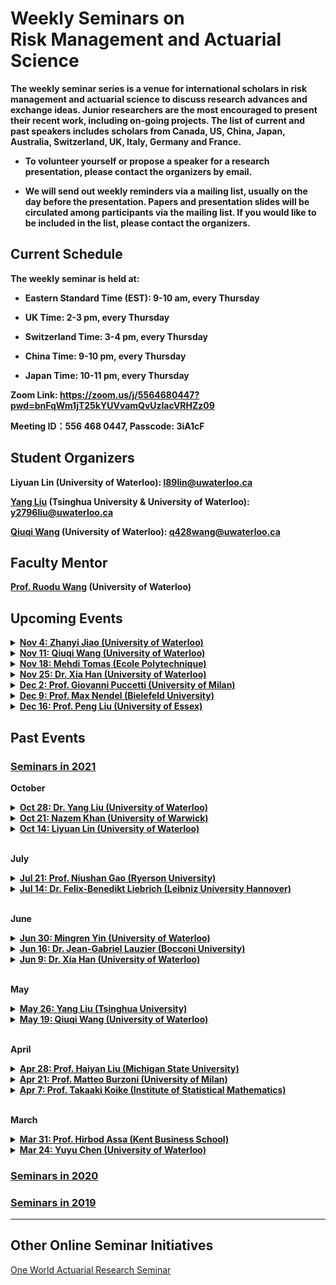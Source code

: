 # Weekly Seminars on <br/> Risk Management and Actuarial Science

<b>The weekly seminar series is a venue for international scholars in risk management and actuarial science to discuss research advances and exchange ideas. Junior researchers are the most encouraged to present their recent work, including on-going projects. The list of current and past speakers includes scholars from Canada, US, China, Japan, Australia, Switzerland, UK, Italy, Germany and France. </b>

* <b>To volunteer yourself or propose a speaker for a research presentation, please contact the organizers by email. </b>

* <b>We will send out weekly reminders via a mailing list, usually on the day before the presentation. Papers and presentation slides will be circulated among participants via the mailing list. If you would like to be included in the list, please contact the organizers.</b>

## Current Schedule
<b> The weekly seminar is held at: </b>

* <b> Eastern Standard Time (EST): 9-10 am, every Thursday </b>

* <b> UK Time: 2-3 pm, every Thursday </b>

* <b> Switzerland Time: 3-4 pm, every Thursday </b>

* <b> China Time: 9-10 pm, every Thursday </b>

* <b> Japan Time: 10-11 pm, every Thursday </b>

<b> Zoom Link: <a href="https://zoom.us/j/5564680447?pwd=bnFqWm1jT25kYUVvamQvUzlacVRHZz09">https://zoom.us/j/5564680447?pwd=bnFqWm1jT25kYUVvamQvUzlacVRHZz09</a> </b>

<b> Meeting ID：556 468 0447, Passcode: 3iA1cF </b>

## Student Organizers

<b>Liyuan Lin (University of Waterloo):
<a href="mailto:l89lin@uwaterloo.ca">l89lin@uwaterloo.ca</a></b>

<b>[Yang Liu](https://yang-liu16.github.io/) (Tsinghua University & University of Waterloo):
<a href="mailto:y2796liu@uwaterloo.ca">y2796liu@uwaterloo.ca</a></b>
 
<b>[Qiuqi Wang](https://qwangan.github.io/) (University of Waterloo):
<a href="mailto:q428wang@uwaterloo.ca">q428wang@uwaterloo.ca</a></b>


## Faculty Mentor
<b>[Prof. Ruodu Wang](http://sas.uwaterloo.ca/~wang/) (University of Waterloo) </b>


## Upcoming Events
<body> 
 
<details>
      <summary><u><b>Nov 4: Zhanyi Jiao (University of Waterloo) </b></u></summary>
        <ol>
          <blockquote>
            <p><b> Title: On optimal reinsurance treaties in cooperative game under heterogeneous beliefs </b></p>
            <p><b> Speaker: Zhanyi Jiao (PhD Candidate, University of Waterloo) </b></p>
            <p><b> Time: 9:00am-10:00am EST, Nov 4 (Thu) </b></p>
            <p><b> Location: Online via Zoom </b></p>
            <p><b> Abstract: In this talk, I will share a paper written by Jiang et al. (2019). This paper aims to characterize optimal reinsurance treaties in a two-party cooperative game where both parties are assumed to be expected-utility maximizers with divergent beliefs regarding the distribution of underlying loss. The authors mainly consider two scenarios: 1. reinsurance premium is fully negotiable; 2. reinsurance premium is determined by actuarial fair premium principle. For both scenarios, they derive a set of Pareto efficient frontiers and identify the unique and fair reinsurance treaty by applying Nash bargaining model and Kalai-Smorodinsky bargaining model. </b></p>
          </blockquote>
        </ol>
</details>
 
<details>
      <summary><u><b>Nov 11: Qiuqi Wang (University of Waterloo) </b></u></summary>
        <ol>
          <blockquote>
            <p><b> Title: TBD </b></p>
            <p><b> Speaker: <a href = "https://qwangan.github.io/"> Qiuqi Wang </a> (PhD Candidate, University of Waterloo) </b></p>
            <p><b> Time: 9:00am-10:00am EST, Nov 11 (Thu) </b></p>
            <p><b> Location: Online via Zoom </b></p>
            <p><b> Abstract: TBD </b></p>
          </blockquote>
        </ol>
</details>

<details>
      <summary><u><b>Nov 18: Mehdi Tomas (Ecole Polytechnique) </b></u></summary>
        <ol>
          <blockquote>
            <p><b> Title: TBD </b></p>
            <p><b> Speaker: Mehdi Tomas (PhD Candidate, Ecole Polytechnique) </b></p>
            <p><b> Time: 9:00am-10:00am EST, Nov 18 (Thu) </b></p>
            <p><b> Location: Online via Zoom </b></p>
            <p><b> Abstract: TBD </b></p>
          </blockquote>
        </ol>
</details>

 
<details>
      <summary><u><b>Nov 25: Dr. Xia Han (University of Waterloo) </b></u></summary>
        <ol>
          <blockquote>
            <p><b> Title: TBD </b></p>
            <p><b> Speaker: Xia Han (Postdoc Fellow, University of Waterloo) </b></p>
            <p><b> Time: 9:00am-10:00am EST, Nov 25 (Thu) </b></p>
            <p><b> Location: Online via Zoom </b></p>
            <p><b> Abstract: TBD </b></p>
          </blockquote>
        </ol>
</details>


<details>
      <summary><u><b>Dec 2: Prof. Giovanni Puccetti (University of Milan) </b></u></summary>
        <ol>
          <blockquote>
            <p><b> Title: We love swapping (when simple necessary conditions are close-to-optimal) </b></p>
            <p><b> Speaker: <a href = "https://sites.google.com/site/giovannipuccetti/home2?authuser=0"> Giovanni Puccetti </a> (Professor, University of Milan) </b></p>
            <p><b> Time: 9:00am-10:00am EST, Dec 2 (Thu) </b></p>
            <p><b> Location: Online via Zoom </b></p>
            <p><b> Abstract: In two relevant examples taken from the fields of mass transportations and decision theory, we show how two simple swapping conditions deliver excellent and fast results. </b></p>
          </blockquote>
        </ol>
</details>

<details>
      <summary><u><b>Dec 9: Prof. Max Nendel (Bielefeld University) </b></u></summary>
        <ol>
          <blockquote>
            <p><b> Title: A decomposition of general premium principles into risk and deviation </b></p>
            <p><b> Speaker: <a href = "https://ekvv.uni-bielefeld.de/pers_publ/publ/PersonDetail.jsp?personId=127338064&lang=EN"> Max Nendel </a> (Assistant Professor, Bielefeld University) </b></p>
            <p><b> Time: 9:00am-10:00am EST, Dec 9 (Thu) </b></p>
            <p><b> Location: Online via Zoom </b></p>
            <p><b> Abstract: We provide an axiomatic approach to general premium principles in a probability-free setting that allows for Knightian uncertainty. Every premium principle is the sum of a risk measure, as a generalization of the expected value, and a deviation measure, as a generalization of the variance. One can uniquely identify a maximal risk measure  and a minimal deviation measure in such decompositions. We show how previous axiomatizations of premium principles can be embedded into our more general framework. We discuss dual representations of convex premium principles, and study the consistency of premium principles with a financial market in which insurance contracts are traded. </b></p>
          </blockquote>
        </ol>
</details>

<details>
      <summary><u><b>Dec 16: Prof. Peng Liu (University of Essex) </b></u></summary>
        <ol>
          <blockquote>
            <p><b> Title: TBD </b></p>
            <p><b> Speaker: <a href = "https://sites.google.com/view/pengliushomepage/home"> Peng Liu </a> (Assistant Professor, University of Essex) </b></p>
            <p><b> Time: 9:00am-10:00am EST, Dec 16 (Thu) </b></p>
            <p><b> Location: Online via Zoom </b></p>
            <p><b> Abstract: TBD </b></p>
          </blockquote>
        </ol>
</details> 
 
</body>

## Past Events
### [<u>Seminars in 2021</u>](./2021.html)
<body>
 
<b>October</b>


<details>
      <summary><u><b>Oct 28: Dr. Yang Liu (University of Waterloo) </b></u></summary>
        <ol>
          <blockquote>
            <p><b> Title: A Unified Formula of the Optimal Portfolio for Piecewise HARA Utilities </b></p>
            <p><b> Speaker: <a href = "https://yang-liu16.github.io"> Yang Liu </a> (Postdoc Fellow, University of Waterloo) </b></p>
            <p><b> Time: 9:00am-10:00am EST, Oct 28 (Thu) </b></p>
            <p><b> Location: Online via Zoom </b></p>
            <p><b> Abstract: We propose a general family of piecewise hyperbolic absolute risk aversion (PHARA) utility, including many non-standard utilities as examples. A typical application is the composition of an HARA preference and a piecewise linear payoff in hedge fund management. We derive a unified closed-form formula of the optimal portfolio, which is a four-term division. The formula has clear economic meanings, reflecting the behavior of risk aversion, risk seeking, loss aversion and first-order risk aversion. One main finding is that risk-taking behaviors are greatly increased by non-concavity and reduced by non-differentiability. </b></p>
          </blockquote>
        </ol>
</details>
 
<details>
      <summary><u><b>Oct 21: Nazem Khan (University of Warwick) </b></u></summary>
        <ol>
          <blockquote>
            <p><b> Title: Sensitivity to large losses and \rho-arbitrage for convex risk measures </b></p>
            <p><b> Speaker: <a href = "https://warwick.ac.uk/fac/sci/statistics/staff/research_students/nkhan"> Nazem Khan </a> (PhD Candidate, University of Warwick) </b></p>
            <p><b> Time: 9:00am-10:00am EST, Oct 21 (Thu) </b></p>
            <p><b> Location: Online via Zoom </b></p>
            <p><b> Abstract: We study mean-risk portfolio selection in a one-period financial market, where risk is quantified by a superlinear risk measure \rho. We introduce two new axioms: weak and strong sensitivity to large losses. We show that the first axiom is key to ensure the existence of optimal portfolios and the second one is key to ensure the absence of \rho-arbitrage. This leads to a new class of risk measures that are suitable for portfolio selection. We show that \rho belongs to this class if and only if \rho is real-valued and the smallest positively homogeneous risk measure dominating \rho is the worst-case risk measure. We then turn to the case that \rho is convex and admits a dual representation. We derive necessary and sufficient dual characterisations of (strong) \rho-arbitrage as well as the property that \rho is suitable for portfolio selection. Finally, we introduce the new risk measure of "Loss Sensitive Expected Shortfall", which is similar to and not more complicated to compute than
Expected Shortfall but suitable for portfolio selection – which Expected Shortfall is not.
           </b></p>
          </blockquote>
        </ol>
</details>
 
<details>
      <summary><u><b>Oct 14: Liyuan Lin (University of Waterloo) </b></u></summary>
        <ol>
          <blockquote>
            <p><b> Title: Mathematical properties of PELVE </b></p>
            <p><b> Speaker: Liyuan Lin (PhD Candidate, University of Waterloo) </b></p>
            <p><b> Time: 9:00am-10:00am EST, Oct 14 (Thu) </b></p>
            <p><b> Location: Online via Zoom </b></p>
            <p><b> Abstract: In quantitative risk management, value at risk (VaR) and expected shortfall (ES) are known as the major risk measures. Li and Wang (2020) introduced a new risk measure called Probability Equivalent Level of VaR-ES (PELVE) to derive the equivalent probability level when replacing ES with VaR. We study monotonicity and convergence of PELVE as a function of probability level. The PELVE is not always monotone and does not always converge at 0. We find some conditions for PELVE to be monotone or convergent at 0. Furthermore, we characterize random variables from given PELVEs by the delayed differential equation. Especially, we find some explicit solutions when PELVE is constant. </b></p>
          </blockquote>
        </ol>
</details>
<br>
 
<b>July</b>
 
<details>
      <summary><u><b>Jul 21: Prof. Niushan Gao (Ryerson University) </b></u></summary>
        <ol>
          <blockquote>
            <p><b> Title: Automatic Fatou property of law-invariant risk measures </b></p>
            <p><b> Speaker: <a href="https://math.ryerson.ca/~niushan/index.html">Niushan Gao</a> (Assistant Professor, Ryerson University) </b></p>
            <p><b> Time: 9:00am-10:00am EST, Jul 21 (Wed) </b></p>
            <p><b> Location: Online via Zoom </b></p>
            <p><b> Abstract: Automatic continuity has long been an interesting topic and possibly has its roots in the well-known fact that a real-valued convex function on an open interval is continuous. In infinite-dimensional spaces, Birkhoff’s Theorem states that a positive linear functional on a Banach lattice is norm continuous. This result was later extended to the following celebrated theorem for real-valued convex functionals:

<br>           

Theorem (Ruszczynski and Shapiro ’06). A real-valued, convex, decreasing functional on a Banach lattice is norm continuous.

<br>

A natural question is whether law invariance leads to continuity properties. The following result is striking.

<br>
           
Theorem (Jouini et al ’06). A real-valued, convex, decreasing, law-invariant functional on L^\infty has the Fatou property and is thus \sigma(L^\infty, L^1) lower semicontinuous.

<br>
           
In this talk, we show that, on nearly all classical model spaces including Orlicz spaces, every real-valued, law-invariant, coherent risk measure automatically has the Fatou property at every point whose negative part has a “thin tail”. The result is also sharp in the sense that automatic Fatou property cannot be expected at other points.

<br>
           
The talk is based on joint work with Shengzhong Chen, Denny Leung & Lei Li.</b></p>
          </blockquote>
        </ol>
</details>
 
<details>
      <summary><u><b>Jul 14: Dr. Felix-Benedikt Liebrich (Leibniz University Hannover) </b></u></summary>
        <ol>
          <blockquote>
            <p><b> Title: Is "star-shaped" the new convex? Collapse to the mean and risk sharing with heterogeneous reference probabilities </b></p>
            <p><b> Speaker: <a href="https://www.insurance.uni-hannover.de/en/liebrich/"> Felix-Benedikt Liebrich </a>(Research Fellow, Leibniz University Hannover) </b></p>
            <p><b> Time: 9:00am-10:00am EST, Jul 14 (Wed) </b></p>
            <p><b> Location: Online via Zoom </b></p>
            <p><b> Abstract: Over the past decade, the debate of the role that convexity plays in risk measure theory has intensified. We follow two recent contributions of Mao & Wang (2020) and Castagnoli et al. (2021) and try to explore the mathematical power of assumptions like star-shapedness of a risk measure and consistency with second-order stochastic dominance. The first part of the talk focuses on the „collapse of the mean“. The latter refers to the fundamental tension existing between law invariance of functionals and suitable “linearity” properties; in many cases, the expectation turns out to be the only functional with both properties. We shall discuss this phenomenon for consistent risk measures and a broad class of nonconvex Choquet integrals. In the second part, we approach the classical problem of finding Pareto-optimal allocations of risk among finitely many agents. The associated individual risk measures are assumed to be consistent, but with respect to agent-dependent and potentially heterogeneous concordant reference probability measures. Moreover, convexity is replaced by star-shapedness. We provide a simple sufficient condition for the existence of Pareto optima and sketch its proof, which is based on local comonotone improvement combined with a Dieudonné-type argument based on the „collapse to the mean“ established in the first part. The talk is partially based on joint work with Cosimo Munari. </b></p>
          </blockquote>
        </ol>
</details>
<br>
 
<b>June</b>


<details>
      <summary><u><b>Jun 30: Mingren Yin (University of Waterloo)</b></u></summary>
        <ol>
          <blockquote>
            <p><b> Title: Optimal robust reinsurance policy measured by TVaR with model uncertainty </b></p>
            <p><b> Speaker: Mingren Yin (PhD Candidate, University of Waterloo) </b></p>
            <p><b> Time: 9:00am-10:00am EST, Jun 30 (Wed) </b></p>
            <p><b> Location: Online via Zoom </b></p>
            <p><b> Abstract: In the context of reinsurance, the insurer and the reinsurer are sharing one underlying risk X, and they both need to take the existence of uncertainty into consideration. Since the insurer and the reinsurer make assessment on X and possible scenarios separately, they may have different choices of uncertainty sets. In this work, we seek to determine the reinsurance policy optimizing a linear combination of the two parties' risk exposure in the corresponding worst-case scenarios measured by TVaR, an important coherent risk measure for insurance and reinsurance companies. Through this paper, an uncertainty set is assumed to include all the distributions with fixed mean and variance that are "close enough" to a reference distribution, in the metric of Wasserstein distance. We considered the optimization problem on the set of all stop-loss insurance contracts with free budget constraint and derived both some theoretical and numerical results based on Bernal et al. (2020). </b></p>
          </blockquote>
        </ol>
</details>

<details>
      <summary><u><b>Jun 16: Dr. Jean-Gabriel Lauzier (Bocconi University) </b></u></summary>
        <ol>
          <blockquote>
            <p><b> Title: Ex-post moral hazard and manipulation-proof contracts </b></p>
            <p><b> Speaker: <a href = "https://sites.google.com/view/jean-gabriellauzier">  Jean-Gabriel Lauzier </a> (PhD, Bocconi University) </b></p>
            <p><b> Time: 9:00am-10:00am EST, Jun 16 (Wed) </b></p>
            <p><b> Location: Online via Zoom </b></p>
            <p><b> Abstract: We examine the trade-off between the provision of incentives to exert costly effort (ex-ante moral hazard) and the incentives needed to prevent the agent from manipulating the profit observed by the principal (ex-post moral hazard). Formally, we build a model of two-stage hidden actions where the agent can both influence the expected revenue of a business and manipulate its observed profit. We show that manipulation-proofness is sensitive to the interaction between the manipulation technology and the probability distribution of the stochastic output. The optimal contract is manipulation-proof whenever the manipulation technology is linear. However, a convex manipulation technology sometimes leads to contracts for which there is manipulation in equilibrium. Whenever the distribution satisfies the monotone likelihood ratio property we can always find a manipulation technology for which this is the case. </b></p>
          </blockquote>
        </ol>
</details>
 
<details>
      <summary><u><b>Jun 9: Dr. Xia Han (University of Waterloo)</b></u></summary>
        <ol>
          <blockquote>
            <p><b> Title: On the no reward for concentration axiom </b></p>
            <p><b> Speaker: Xia Han (Postdoc Fellow, University of Waterloo) </b></p>
            <p><b> Time: 9:00am-10:00am EST, Jun 9 (Wed) </b></p>
            <p><b> Location: Online via Zoom </b></p>
            <p><b> Abstract: Expected Shortfall (ES) is the most important coherent risk measure in both industry practice and academic research in finance, insurance, risk management, and engineering. In Wang and Zitikis (2020) , they put forward four intuitive economic axioms for portfolio risk assessment  that  provides the first economic axiomatic foundation for the family of ES. In this paper, we  incorporate the  notion of $p$-concentration aversion ($p$-CA) to present a new axiomatic characterization of risk measures. The risk measure characterized can be regarded as the functionals of  ES and expectation. We  further show that  if the risk measure also satisfies the axioms -- monotonicity, translation-invariance and prudence,  then it uniquely characterizes the family of ES.  In contrast to  Wang and Zitikis (2020),  we  use  the $p$-CA to replace the  no reward for concentration axiom  NRC, which  makes the axiomatic foundation for ES more natural to be  illustrated  for portfolio risk assessment. </b></p>
          </blockquote>
        </ol>
</details>
<br>
 
<b>May</b>
<details>
      <summary><u><b>May 26: Yang Liu (Tsinghua University)</b></u></summary>
        <ol>
          <blockquote>
            <p><b> Title: A framework for measures of risk under uncertainty </b></p>
            <p><b> Speaker: <a href="https://yang-liu16.github.io/">Yang Liu</a> (PhD Candidate, Tsinghua University) </b></p>
            <p><b> Time: 9:00am-10:00am EST, May 26 (Wed) </b></p>
            <p><b> Location: Online via Zoom </b></p>
            <p><b> Abstract: A risk analyst assesses potential financial losses based on multiple sources of information. In particular, the assessment does not only depend on the loss random variable, but also various economic scenarios. Motivated by this observation, we design a unified axiomatic framework for evaluation principles which quantifies jointly a loss random variable and a set of plausible probabilities. We call such an evaluation principle a generalized risk measure. As the most practical choice, the worst-case generalized risk measure is characterized via a few intuitive axioms. We reveal the relationship between a few natural forms of law invariance, under which we further pin down particular forms of the worst-case generalized risk measures. Some connections to decision theory are discussed, and many open questions remain.  </b></p>
          </blockquote>
        </ol>
</details>

<details>
      <summary><u><b>May 19: Qiuqi Wang (University of Waterloo)</b></u></summary>
        <ol>
          <blockquote>
            <p><b> Title:  Optimal reinsurance contracts and the Expected Shortfall </b></p>
            <p><b> Speaker: <a href="https://qwangan.github.io/">Qiuqi Wang</a> (PhD Candidate, University of Waterloo) </b></p>
            <p><b> Time: 9:00am-10:00am EST, May 19 (Wed) </b></p>
            <p><b> Location: Online via Zoom </b></p>
            <p><b> Abstract: The Expected Shortfall (ES) is one of the most important risk measures widely applied in the field of finance, insurance, statistics, and risk management. In light of recent results characterizing ES in the context of financial regulation and statistics, we examine the implication of ES in insurance and actuarial science. In this paper, we study a reinsurance contract design problem focusing on the risk measure used by an overseer. One of our major results is that we characterize a mixture of the mean and ES as the risk measure of the overseer, where the optimal contracts are within the common set of ceded loss functions with a deductible form. Characterization results of other classes of risk measures including the mean and the distortion risk measures are demonstrated as the optimal set of ceded loss functions changes. Extension to the case with multiple reinsurers and alternative explanations of the optimal contract condition from the perspective of the insurer are also discussed.  </b></p>
          </blockquote>
        </ol>
</details>
<br>  
 
<b>April</b>

 <details>
      <summary><u><b>Apr 28: Prof. Haiyan Liu (Michigan State University)</b></u></summary>
        <ol>
          <blockquote>
            <p><b> Title: Distributionally robust reinsurance with Value-at-Risk and Conditional Value-at-Risk </b></p>
            <p><b> Speaker: <a href="https://sites.google.com/site/uwaterloohaiyanliu/">Haiyan Liu</a> (Assistant Professor, Michigan State University) </b></p>
            <p><b> Time: 9:00am-10:00am EST, April 28 (Wed) </b></p>
            <p><b> Location: Online via Zoom </b></p>
            <p><b> Abstract: A basic assumption of the classic reinsurance model is that the distribution of the loss is precisely known. In practice, only partial information is available for the loss distribution  due to the lack of data and estimation error. We study a distributionally robust reinsurance problem   by minimizing the maximum Value-at-Risk (or the worst-case VaR) of the total retained loss of the insurer  for all loss distributions with known mean and variance. Our model handles  typical stop-loss reinsurance contracts. We show that a three-point distribution achieves the worst-case VaR of  the total retained loss of the insurer,  from which the closed-form solutions of the worst-case distribution and optimal deductible are  obtained. Moreover, we show that the worst-case Conditional Value-at-Risk of the total retained loss of the insurer  is equal to the worst-case VaR, and thus the optimal deductible is the same in both cases. This talk is based on joint work with Tiantian Mao.  </b></p>
          </blockquote>
        </ol>
</details>
<details>
      <summary><u><b>Apr 21: Prof. Matteo Burzoni (University of Milan)</b></u></summary>
        <ol>
          <blockquote>
            <p><b> Title: Viability and Arbitrage under Knightian Uncertainty </b></p>
            <p><b> Speaker: <a href="https://sites.unimi.it/burzonim/">Matteo Burzoni</a> (Professor, University of Milan) </b></p>
            <p><b> Time: 9:00am-10:00am EST, April 21 (Wed) </b></p>
            <p><b> Location: Online via Zoom </b></p>
            <p><b> Abstract: We reconsider the microeconomic foundations of financial economics. Motivated by the importance of Knightian Uncertainty in markets, we present a model that does not carry any probabilistic structure ex ante, yet is based on a common order. We derive the fundamental equivalence of economic viability of asset prices and absence of arbitrage. We also obtain a modified version of the Fundamental Theorem of Asset Pricing using the notion of sublinear pricing measures. Different versions of the Efficient Market Hypothesis are related to the assumptions one is willing to impose on the common order.  </b></p>
          </blockquote>
        </ol>
</details>

<details>
      <summary><u><b>Apr 7: Prof. Takaaki Koike (Institute of Statistical Mathematics)</b></u></summary>
        <ol>
          <blockquote>
            <p><b> Title: Tail concordance measures: A fair assessment of tail dependence </b></p>
            <p><b> Speaker: <a href="https://researchmap.jp/takaakikoike?lang=en">Takaaki Koike</a> (Project Assistant Professor, Institute of Statistical Mathematics) </b></p>
            <p><b> Time: 9:00am-10:00am EST, April 7 (Wed) </b></p>
            <p><b> Location: Online via Zoom </b></p>
            <p><b> Abstract: In this talk, we propose a new class of measures of bivariate tail dependence called tail concordance measure (TCM), which is defined as the limit of a measure of concordance of the underlying copula restricted to the tail region of interest.  The proposed measures capture the extremal relationship between random variables not only along the diagonal but also along all angles weighted by a tail generating measure.  Axioms of tail dependence measures are introduced, and the TCMs are shown to characterize linear tail dependence measures.  The infimum and supremum of the TCMs over all generating measures are presented to investigate the issue of under- and overestimation of the degree of extreme co-movements. The infimum is shown to be attained by the classical tail dependence coefficient, and thus the classical notion always underestimates tail dependence.  A formula for the supremum TCM is derived and shown to overestimate the degree of extreme co-movements.  Estimators of the proposed measures are studied, and their performance is demonstrated in numerical experiments.  For a fair assessment of tail dependence and stability of the estimation under small sample sizes, TCMs weighted over all angles are suggested, with tail Spearman's rho and tail Gini's gamma being novel special cases of TCMs.  </b></p>
          </blockquote>
        </ol>
</details>
<br>  

<b>March</b>
<details>
      <summary><u><b>Mar 31: Prof. Hirbod Assa (Kent Business School)</b></u></summary>
        <ol>
          <blockquote>
            <p><b> Title: COVID 19, how it would change the insurance, the way we know it </b></p>
            <p><b> Speaker: <a href="http://www.hirbod-assa.com/index.html">Hirbod Assa</a> (Professor, Kent Business School) </b></p>
            <p><b> Time: 9:00am-10:00am EST, Mar 31 (Wed) </b></p>
            <p><b> Location: Online via Zoom </b></p>
            <p><b> Abstract: In this talk, I will discuss some practical and theoretical issues related to insurance as a risk management practice at the time of macro-economic systematic events like COVID-19. First, I will briefly discuss the modeling, decision-making, economic and political issues. The investigation of these issues would suggest revisiting the insurance as a general approach to risk management of systematic events. Particularly, we will revisit the so-called “insurance principle” and the ex-ante insurance policies in the presence of the common shocks, by introducing the ex-post policies. From a mathematical standpoint, I will be spending some time reviewing central limit theorems as well as the asymptotic equivalence of value at risk. We see how new concepts like contingent premiums, and VaR conditional on an event, naturally arise from our discussions and will be used for risk management of the systematic risk.  </b></p>
          </blockquote>
        </ol>
</details>

<details>
      <summary><u><b>Mar 24: Yuyu Chen (University of Waterloo)</b></u></summary>
        <ol>
          <blockquote>
            <p><b> Title: Aggregation of Two Ordered Risks with Dependence Uncertainty </b></p>
            <p><b> Speaker: <a href = "https://yuyuchen-uw.github.io/"> Yuyu Chen</a> (PhD Candidate, University of Waterloo) </b></p>
            <p><b> Time: 9:00am-10:00am EST, Mar 24 (Wed) </b></p>
            <p><b> Location: Online via Zoom </b></p>
            <p><b> Abstract: In this talk, we study the aggregation of two risks when the marginal distributions are known, and one risk is assumed to be smaller than the other. The concave ordering of the aggregate position is discussed. In particular, the largest aggregate risk in concave order is attained when the two risks are directionally lower (DL) coupled. These results are used to calculate the best-case and worst-case values of risk measures. Moreover, we derive an analytical solution for Value-at-Risk. Our numerical results suggest that the new bounds on risk measures with the extra order constraint can greatly improve those where only the marginal distributions are known. </b></p>
          </blockquote>
        </ol>
</details>
</body>

### [<u>Seminars in 2020</u>](./2020.html)

### [<u>Seminars in 2019</u>](./2019.html)



* * *
## Other Online Seminar Initiatives
[One World Actuarial Research Seminar](http://www.maths.usyd.edu.au/u/munir/owars/)

